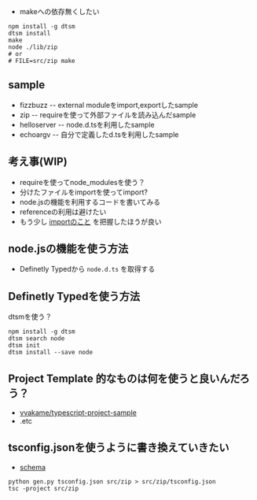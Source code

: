 - makeへの依存無くしたい

```
npm install -g dtsm
dtsm install
make
node ./lib/zip
# or
# FILE=src/zip make
```

## sample

- fizzbuzz -- external moduleをimport,exportしたsample
- zip -- requireを使って外部ファイルを読み込んだsample
- helloserver -- node.d.tsを利用したsample
- echoargv -- 自分で定義したd.tsを利用したsample

## 考え事(WIP)

- requireを使ってnode_modulesを使う？
- 分けたファイルをimportを使ってimport?
- node.jsの機能を利用するコードを書いてみる
- referenceの利用は避けたい
- もう少し [importのこと](https://github.com/Microsoft/TypeScript/wiki/What's-new-in-TypeScript#export-declarations) を把握したほうが良い

## node.jsの機能を使う方法

- Definetly Typedから `node.d.ts` を取得する

## Definetly Typedを使う方法

dtsmを使う？

```
npm install -g dtsm
dtsm search node
dtsm init
dtsm install --save node
```

## Project Template 的なものは何を使うと良いんだろう？

- [vvakame/typescript-project-sample](https://github.com/vvakame/typescript-project-sample)
- .etc

## tsconfig.jsonを使うように書き換えていきたい

- [schema](http://json.schemastore.org/tsconfig)

```
python gen.py tsconfig.json src/zip > src/zip/tsconfig.json
tsc -project src/zip
```
